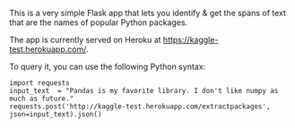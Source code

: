 This is a very simple Flask app that lets you identify & get the spans of text that are the names of popular Python packages.

The app is currently served on Heroku at https://kaggle-test.herokuapp.com/. 

To query it, you can use the following Python syntax:

```
import requests
input_text  = "Pandas is my favorite library. I don't like numpy as much as future."
requests.post('http://kaggle-test.herokuapp.com/extractpackages', json=input_text).json()
```
